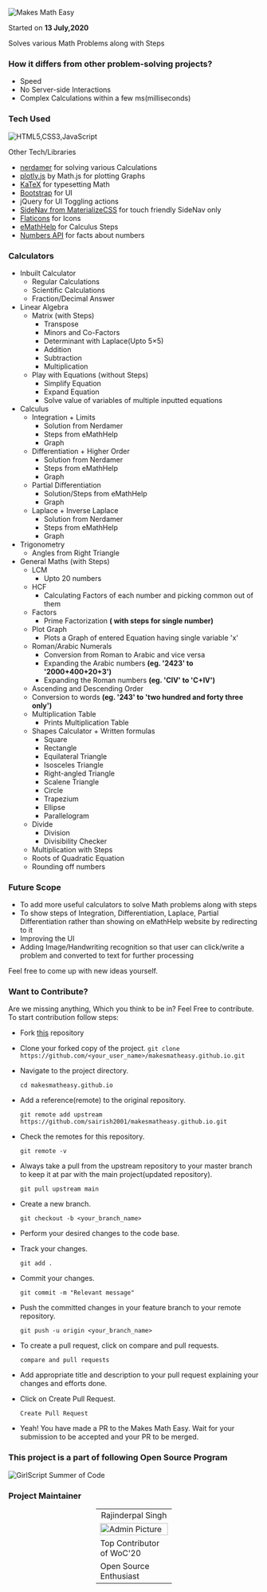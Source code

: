 ![Makes Math Easy](https://user-images.githubusercontent.com/60106112/110195548-f9a2f300-7e63-11eb-81ff-bc776e86456c.png)





Started on **13 July,2020**

Solves various Math Problems along with Steps

### How it differs from other problem-solving projects?
- Speed
- No Server-side Interactions
- Complex Calculations within a few ms(milliseconds)

### Tech Used

![HTML5,CSS3,JavaScript](https://i.imgur.com/nMTD04v.jpg)

Other Tech/Libraries

- [nerdamer](https://nerdamer.com/) for solving various Calculations
- [plotly.js](https://mathjs.org/examples/browser/plot.html.html) by Math.js for plotting Graphs
- [KaTeX](https://katex.org/) for typesetting Math
- [Bootstrap](https://getbootstrap.com/docs/4.4/getting-started/introduction/) for UI
- jQuery for UI Toggling actions
- [SideNav from MaterializeCSS](https://materializecss.com/sidenav.html) for touch friendly SideNav only
- [Flaticons](https://www.flaticon.com/) for Icons
- [eMathHelp](https://www.emathhelp.net/) for Calculus Steps
- [Numbers API](http://numbersapi.com/) for facts about numbers

### Calculators
- Inbuilt Calculator
  - Regular Calculations
  - Scientific Calculations
  - Fraction/Decimal Answer
- Linear Algebra
  - Matrix (with Steps)
    - Transpose
    - Minors and Co-Factors
    - Determinant with Laplace(Upto 5×5)
    - Addition
    - Subtraction
    - Multiplication
  - Play with Equations (without Steps)
    - Simplify Equation
    - Expand Equation
    - Solve value of variables of multiple inputted equations
- Calculus
  - Integration + Limits
    - Solution from Nerdamer
    - Steps from eMathHelp
    - Graph
  - Differentiation + Higher Order
    - Solution from Nerdamer
    - Steps from eMathHelp
    - Graph
  - Partial Differentiation
    - Solution/Steps from eMathHelp
    - Graph
  - Laplace + Inverse Laplace
    - Solution from Nerdamer
    - Steps from eMathHelp
    - Graph
- Trigonometry
  - Angles from Right Triangle
- General Maths (with Steps)
  - LCM
    - Upto 20 numbers
  - HCF
    - Calculating Factors of each number and picking common out of them
  - Factors
    - Prime Factorization **( with steps for single number)**
  - Plot Graph
    - Plots a Graph of entered Equation having single variable 'x'
  - Roman/Arabic Numerals
    - Conversion from Roman to Arabic and vice versa
    - Expanding the Arabic numbers **(eg. '2423' to '2000+400+20+3')**
    - Expanding the Roman numbers **(eg. 'CIV' to 'C+IV')**
  - Ascending and Descending Order
  - Conversion to words **(eg. '243' to 'two hundred and forty three only')**
  - Multiplication Table
    - Prints Multiplication Table
  - Shapes Calculator + Written formulas
    - Square
    - Rectangle
    - Equilateral Triangle
    - Isosceles Triangle
    - Right-angled Triangle
    - Scalene Triangle
    - Circle
    - Trapezium
    - Ellipse
    - Parallelogram
  - Divide
    - Division
    - Divisibility Checker
  - Multiplication with Steps
  - Roots of Quadratic Equation
  - Rounding off numbers
  
### Future Scope
- To add more useful calculators to solve Math problems along with steps
- To show steps of Integration, Differentiation, Laplace, Partial Differentiation rather than showing on eMathHelp website by redirecting to it
- Improving the UI
- Adding Image/Handwriting recognition so that user can click/write a  problem and converted to text for further processing

Feel free to come up with new ideas yourself.

### Want to Contribute?
Are we missing anything, Which you think to be in?
Feel Free to contribute. To start contribution follow steps:

- Fork [this](https://github.com/sairish2001/makesmatheasy.github.io/) repository

- Clone your forked copy of the project. 
  ```git clone https://github.com/<your_user_name>/makesmatheasy.github.io.git```

- Navigate to the project directory.

  ```cd makesmatheasy.github.io```

- Add a reference(remote) to the original repository. 

  ```git remote add upstream https://github.com/sairish2001/makesmatheasy.github.io.git```

- Check the remotes for this repository. 

  ```git remote -v```

- Always take a pull from the upstream repository to your master branch to keep it at par with the main project(updated repository). 

  ```git pull upstream main```

- Create a new branch. 

  ```git checkout -b <your_branch_name>```

- Perform your desired changes to the code base.

- Track your changes. 

  ```git add .```

- Commit your changes. 

  ```git commit -m "Relevant message"```

- Push the committed changes in your feature branch to your remote repository. 

  ```git push -u origin <your_branch_name>```

- To create a pull request, click on compare and pull requests. 

  ```compare and pull requests```

- Add appropriate title and description to your pull request explaining your changes and efforts done.

- Click on Create Pull Request. 

  ```Create Pull Request```

- Yeah! You have made a PR to the Makes Math Easy. Wait for your submission to be accepted and your PR to be merged.

### This project is a part of following Open Source Program

![GirlScript Summer of Code](https://imgur.com/OIQHXht.png)

### 	Project Maintainer

<table style="width:30%;border:none;margin-left:auto;margin-right:auto;">
    <tr>
        <td style="text-align:center;">Rajinderpal Singh</td>
    </tr>
    <tr>
        <td><img src="https://avatars.githubusercontent.com/u/60106112?s=460&u=1f8d02afaa92e2a459627d686a7367c6b6e499de&v=4" alt="Admin Picture" style="width:100%"></td>
    </tr>
    <tr>        
        <td>Top Contributor of WoC'20</td>       
    </tr>
    <tr>
    	<td>Open Source Enthusiast</td>
    </tr>
</table>

